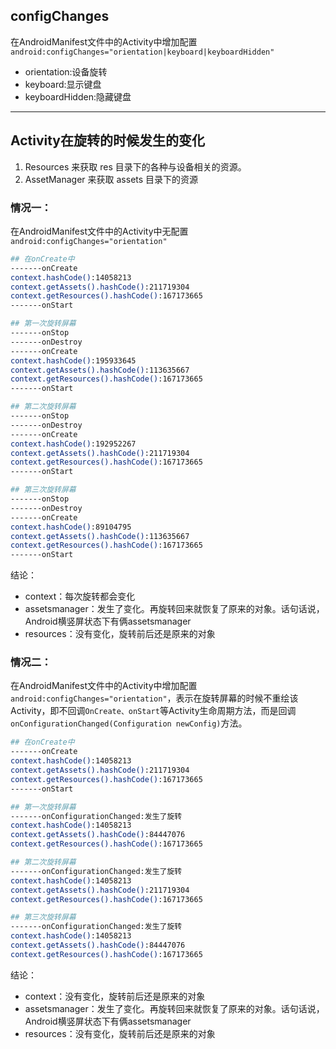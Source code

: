 ## configChanges
在AndroidManifest文件中的Activity中增加配置
```android:configChanges="orientation|keyboard|keyboardHidden"```
- orientation:设备旋转
- keyboard:显示键盘
- keyboardHidden:隐藏键盘

-------
## Activity在旋转的时候发生的变化

1. Resources 来获取 res 目录下的各种与设备相关的资源。
2. AssetManager 来获取 assets 目录下的资源

### 情况一：
在AndroidManifest文件中的Activity中无配置```android:configChanges="orientation"```
```bash
## 在onCreate中
-------onCreate
context.hashCode():14058213
context.getAssets().hashCode():211719304
context.getResources().hashCode():167173665
-------onStart

## 第一次旋转屏幕
-------onStop
-------onDestroy
-------onCreate
context.hashCode():195933645
context.getAssets().hashCode():113635667
context.getResources().hashCode():167173665
-------onStart

## 第二次旋转屏幕
-------onStop
-------onDestroy
-------onCreate
context.hashCode():192952267
context.getAssets().hashCode():211719304
context.getResources().hashCode():167173665
-------onStart

## 第三次旋转屏幕
-------onStop
-------onDestroy
-------onCreate
context.hashCode():89104795
context.getAssets().hashCode():113635667
context.getResources().hashCode():167173665
-------onStart
```
结论：
- context：每次旋转都会变化
- assetsmanager：发生了变化。再旋转回来就恢复了原来的对象。话句话说，Android横竖屏状态下有俩assetsmanager
- resources：没有变化，旋转前后还是原来的对象

### 情况二：
在AndroidManifest文件中的Activity中增加配置```android:configChanges="orientation"```，表示在旋转屏幕的时候不重绘该Activity，即不回调```OnCreate、onStart```等Activity生命周期方法，而是回调```onConfigurationChanged(Configuration newConfig)```方法。

```bash
## 在onCreate中
-------onCreate
context.hashCode():14058213
context.getAssets().hashCode():211719304
context.getResources().hashCode():167173665
-------onStart

## 第一次旋转屏幕
-------onConfigurationChanged:发生了旋转
context.hashCode():14058213
context.getAssets().hashCode():84447076
context.getResources().hashCode():167173665

## 第二次旋转屏幕
-------onConfigurationChanged:发生了旋转
context.hashCode():14058213
context.getAssets().hashCode():211719304
context.getResources().hashCode():167173665

## 第三次旋转屏幕
-------onConfigurationChanged:发生了旋转
context.hashCode():14058213
context.getAssets().hashCode():84447076
context.getResources().hashCode():167173665
```
结论：
- context：没有变化，旋转前后还是原来的对象
- assetsmanager：发生了变化。再旋转回来就恢复了原来的对象。话句话说，Android横竖屏状态下有俩assetsmanager
- resources：没有变化，旋转前后还是原来的对象
